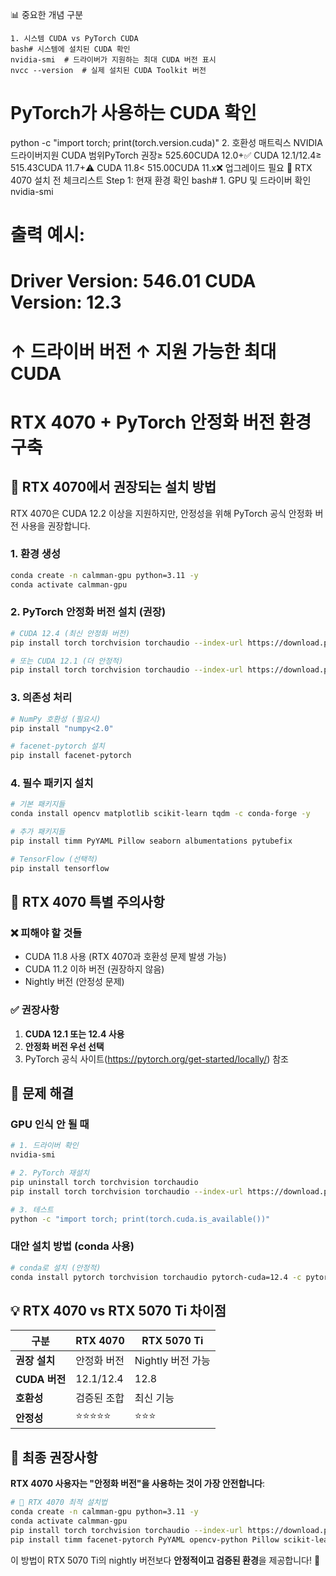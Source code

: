 📊 중요한 개념 구분
```
1. 시스템 CUDA vs PyTorch CUDA
bash# 시스템에 설치된 CUDA 확인
nvidia-smi  # 드라이버가 지원하는 최대 CUDA 버전 표시
nvcc --version  # 실제 설치된 CUDA Toolkit 버전
```
# PyTorch가 사용하는 CUDA 확인
python -c "import torch; print(torch.version.cuda)"
2. 호환성 매트릭스
NVIDIA 드라이버지원 CUDA 범위PyTorch 권장≥ 525.60CUDA 12.0+✅ CUDA 12.1/12.4≥ 515.43CUDA 11.7+⚠️ CUDA 11.8< 515.00CUDA 11.x❌ 업그레이드 필요
🔧 RTX 4070 설치 전 체크리스트
Step 1: 현재 환경 확인
bash# 1. GPU 및 드라이버 확인
nvidia-smi

# 출력 예시:
# Driver Version: 546.01   CUDA Version: 12.3
# ↑ 드라이버 버전        ↑ 지원 가능한 최대 CUDA

# RTX 4070 + PyTorch 안정화 버전 환경 구축

## 🎯 **RTX 4070에서 권장되는 설치 방법**

RTX 4070은 CUDA 12.2 이상을 지원하지만, 안정성을 위해 PyTorch 공식 안정화 버전 사용을 권장합니다.

### 1. 환경 생성
```bash
conda create -n calmman-gpu python=3.11 -y
conda activate calmman-gpu
```

### 2. **PyTorch 안정화 버전 설치** (권장)
```bash
# CUDA 12.4 (최신 안정화 버전)
pip install torch torchvision torchaudio --index-url https://download.pytorch.org/whl/cu124

# 또는 CUDA 12.1 (더 안정적)
pip install torch torchvision torchaudio --index-url https://download.pytorch.org/whl/cu121
```

### 3. 의존성 처리
```bash
# NumPy 호환성 (필요시)
pip install "numpy<2.0"

# facenet-pytorch 설치
pip install facenet-pytorch
```

### 4. 필수 패키지 설치
```bash
# 기본 패키지들
conda install opencv matplotlib scikit-learn tqdm -c conda-forge -y

# 추가 패키지들
pip install timm PyYAML Pillow seaborn albumentations pytubefix

# TensorFlow (선택적)
pip install tensorflow
```

## 🚨 **RTX 4070 특별 주의사항**

### ❌ 피해야 할 것들
- CUDA 11.8 사용 (RTX 4070과 호환성 문제 발생 가능)
- CUDA 11.2 이하 버전 (권장하지 않음)
- Nightly 버전 (안정성 문제)

### ✅ 권장사항
1. **CUDA 12.1 또는 12.4 사용**
2. **안정화 버전 우선 선택**
3. PyTorch 공식 사이트(https://pytorch.org/get-started/locally/) 참조

## 🔧 **문제 해결**

### GPU 인식 안 될 때
```bash
# 1. 드라이버 확인
nvidia-smi

# 2. PyTorch 재설치
pip uninstall torch torchvision torchaudio
pip install torch torchvision torchaudio --index-url https://download.pytorch.org/whl/cu124

# 3. 테스트
python -c "import torch; print(torch.cuda.is_available())"
```

### 대안 설치 방법 (conda 사용)
```bash
# conda로 설치 (안정적)
conda install pytorch torchvision torchaudio pytorch-cuda=12.4 -c pytorch -c nvidia
```

## 💡 **RTX 4070 vs RTX 5070 Ti 차이점**

| 구분 | RTX 4070 | RTX 5070 Ti |
|------|----------|-------------|
| **권장 설치** | 안정화 버전 | Nightly 버전 가능 |
| **CUDA 버전** | 12.1/12.4 | 12.8 |
| **호환성** | 검증된 조합 | 최신 기능 |
| **안정성** | ⭐⭐⭐⭐⭐ | ⭐⭐⭐ |

## 🎯 **최종 권장사항**

**RTX 4070 사용자는 "안정화 버전"을 사용하는 것이 가장 안전합니다**:

```bash
# 💎 RTX 4070 최적 설치법
conda create -n calmman-gpu python=3.11 -y
conda activate calmman-gpu
pip install torch torchvision torchaudio --index-url https://download.pytorch.org/whl/cu124
pip install timm facenet-pytorch PyYAML opencv-python Pillow scikit-learn albumentations seaborn tqdm pytubefix tensorflow
```

이 방법이 RTX 5070 Ti의 nightly 버전보다 **안정적이고 검증된 환경**을 제공합니다! 🚀